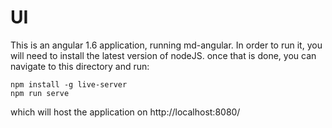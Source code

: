# UI

This is an angular 1.6 application, running md-angular. In order to run it, you will need to install the latest version of nodeJS. once that is done, you can navigate to this directory and run:

```
npm install -g live-server
npm run serve
```

which will host the application on http://localhost:8080/
